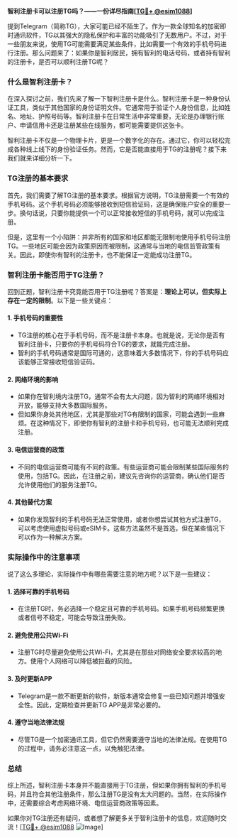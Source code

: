 **智利注册卡可以注册TG吗？——一份详尽指南[[TG💪+ @esim1088](https://t.me/s/esim1088)]**

提到Telegram（简称TG），大家可能已经不陌生了。作为一款全球知名的加密即时通讯软件，TG以其强大的隐私保护和丰富的功能吸引了无数用户。不过，对于一些朋友来说，使用TG可能需要满足某些条件，比如需要一个有效的手机号码进行注册。那么问题来了：如果你是智利居民，拥有智利的电话号码，或者持有智利的注册卡，是否可以顺利注册TG呢？

### 什么是智利注册卡？

在深入探讨之前，我们先来了解一下智利注册卡是什么。智利注册卡是一种身份认证工具，类似于其他国家的身份证明文件。它通常用于验证个人身份信息，比如姓名、地址、护照号码等。智利注册卡在日常生活中非常重要，无论是办理银行账户、申请信用卡还是注册某些在线服务，都可能需要提供这张卡。

智利注册卡不仅是一个物理卡片，更是一个数字化的存在。通过它，你可以轻松完成各种线上线下的身份验证任务。然而，它是否能直接用于TG的注册呢？接下来我们就来详细分析一下。

### TG注册的基本要求

首先，我们需要了解TG注册的基本要求。根据官方说明，TG注册需要一个有效的手机号码。这个手机号码必须能够接收到短信验证码，这是确保账户安全的重要一步。换句话说，只要你能提供一个可以正常接收短信的手机号码，就可以完成注册。

但是，这里有一个小陷阱：并非所有的国家和地区都能无限制地使用手机号码注册TG。一些地区可能会因为政策原因而被限制，这通常与当地的电信监管政策有关。因此，即使你有智利的注册卡，也不能保证一定能成功注册TG。

### 智利注册卡能否用于TG注册？

回到正题，智利注册卡究竟能否用于TG注册呢？答案是：**理论上可以，但实际上存在一定的限制**。以下是一些关键点：

#### 1. **手机号码的重要性**
   - TG注册的核心在于手机号码，而不是注册卡本身。也就是说，无论你是否有智利注册卡，只要你的手机号码符合TG的要求，就能完成注册。
   - 智利的手机号码通常是国际可通的，这意味着大多数情况下，你的手机号码应该能够正常接收短信验证码。

#### 2. **网络环境的影响**
   - 如果你在智利境内注册TG，通常不会有太大问题，因为智利的网络环境相对开放，能够支持大多数国际服务。
   - 但如果你身处其他地区，尤其是那些对TG有限制的国家，可能会遇到一些麻烦。在这种情况下，即使你有智利的注册卡和手机号码，也可能无法顺利完成注册。

#### 3. **电信运营商的政策**
   - 不同的电信运营商可能有不同的政策。有些运营商可能会限制某些国际服务的使用，包括TG。因此，在注册之前，建议先咨询你的运营商，确认他们是否允许使用他们的服务注册TG。

#### 4. **其他替代方案**
   - 如果你发现智利的手机号码无法正常使用，或者你想尝试其他方式注册TG，可以考虑使用虚拟号码或eSIM卡。这些方法虽然不是首选，但在某些情况下可以作为一种解决方案。

### 实际操作中的注意事项

说了这么多理论，实际操作中有哪些需要注意的地方呢？以下是一些建议：

#### 1. **选择可靠的手机号码**
   - 在注册TG时，务必选择一个稳定且可靠的手机号码。如果手机号码频繁更换或者信号不稳定，可能会导致注册失败。

#### 2. **避免使用公共Wi-Fi**
   - 注册TG时尽量避免使用公共Wi-Fi，尤其是在那些对网络安全要求较高的地方。使用个人网络可以降低被拦截的风险。

#### 3. **及时更新APP**
   - Telegram是一款不断更新的软件，新版本通常会修复一些已知问题并增强安全性。因此，定期检查并更新TG APP是非常必要的。

#### 4. **遵守当地法律法规**
   - 尽管TG是一个加密通讯工具，但它仍然需要遵守当地的法律法规。在使用TG的过程中，请务必注意这一点，以免触犯法律。

### 总结

综上所述，智利注册卡本身并不能直接用于TG注册，但如果你拥有智利的手机号码，并且符合其他注册条件，那么注册TG是没有太大问题的。当然，在实际操作中，还需要综合考虑网络环境、电信运营商政策等因素。

如果你对TG注册还有疑问，或者想了解更多关于智利注册卡的信息，欢迎随时交流！[[TG💪+ @esim1088](https://t.me/s/esim1088) ![Image](https://i.postimg.cc/4NQfJmqS/Snipaste-2025-05-13-00-14-12.png)]